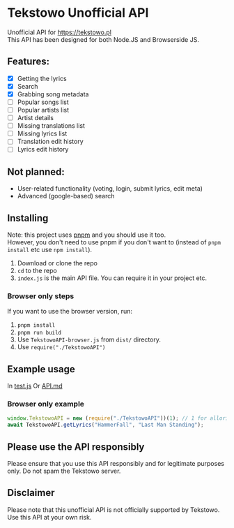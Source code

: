 # Tekstowo Unofficial API
Unofficial API for https://tekstowo.pl<br>
This API has been designed for both Node.JS and Browserside JS.

## Features:
- [x] Getting the lyrics
- [x] Search
- [x] Grabbing song metadata
- [ ] Popular songs list
- [ ] Popular artists list
- [ ] Artist details
- [ ] Missing translations list
- [ ] Missing lyrics list
- [ ] Translation edit history
- [ ] Lyrics edit history

## Not planned:
- User-related functionality (voting, login, submit lyrics, edit meta)
- Advanced (google-based) search

## Installing
Note: this project uses [pnpm](https://pnpm.io/) and you should use it too. <br>
However, you don't need to use pnpm if you don't want to (instead of `pnpm install` etc use `npm install`).
1. Download or clone the repo
2. `cd` to the repo
3. `index.js` is the main API file. You can require it in your project etc.
### Browser only steps
If you want to use the browser version, run:
1. `pnpm install`
2. `pnpm run build`
3. Use `TekstowoAPI-browser.js` from `dist/` directory.
4. Use `require("./TekstowoAPI")`

## Example usage
In [test.js](./test.js)
Or [API.md](./docs/API.md)
### Browser only example
```js
window.TekstowoAPI = new (require("./TekstowoAPI"))(1); // 1 for allorigins proxy
await TekstowoAPI.getLyrics("HammerFall", "Last Man Standing");
```

## Please use the API responsibly
Please ensure that you use this API responsibly and for legitimate purposes only. Do not spam the Tekstowo server.

## Disclaimer
Please note that this unofficial API is not officially supported by Tekstowo. Use this API at your own risk.

